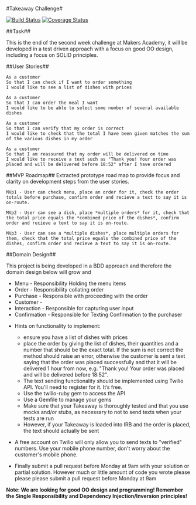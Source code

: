 #Takeaway Challenge#

[![Build Status](https://travis-ci.org/RBGeomaticsRob/takeaway-challenge.svg)](https://travis-ci.org/RBGeomaticsRob/takeaway-challenge)
[![Coverage Status](https://coveralls.io/repos/RBGeomaticsRob/takeaway-challenge/badge.svg)](https://coveralls.io/r/RBGeomaticsRob/takeaway-challenge)

##Task##

This is the end of the second week challenge at Makers Academy, it will be developed in a test driven approach with a focus on good OO design, including a focus on SOLID principles.

##User Stories##
```
As a customer
So that I can check if I want to order something
I would like to see a list of dishes with prices

As a customer
So that I can order the meal I want
I would like to be able to select some number of several available dishes

As a customer
So that I can verify that my order is correct
I would like to check that the total I have been given matches the sum of the various dishes in my order

As a customer
So that I am reassured that my order will be delivered on time
I would like to receive a text such as "Thank you! Your order was placed and will be delivered before 18:52" after I have ordered
```

##MVP Roadmap##
Extracted prototype road map to provide focus and clarity on development steps from the user stories.
```
MVp1 - User can check menu, place an order for it, check the order totals before purchase, confirm order and recieve a text to say it is on-route.

MVp2 - User can see a dish, place *multiple orders* for it, check that the total price equals the *combined price of the dishes*, confirm order and recieve a text to say it is on-route.

MVp3 - User can see a *multiple dishes*, place multiple orders for them, check that the total price equals the combined price of the dishes, confirm order and recieve a text to say it is on-route.
```

##Domain Design##

This project is being developed in a BDD approach and therefore the domain design below will grow and

- Menu - Responsibility Holding the menu items
- Order - Responsibility collating order
- Purchase - Responsible with proceeding with the order
- Customer -
- Interaction - Responsible for capturing user input
- Confirmation - Responsible for Texting Confirmation to the purchaser



* Hints on functionality to implement:
  * ensure you have a list of dishes with prices
  * place the order by giving the list of dishes, their quantities and a number that should be the exact total. If the sum is not correct the method should raise an error, otherwise the customer is sent a text saying that the order was placed successfully and that it will be delivered 1 hour from now, e.g. "Thank you! Your order was placed and will be delivered before 18:52".
  * The text sending functionality should be implemented using Twilio API. You'll need to register for it. It’s free.
  * Use the twilio-ruby gem to access the API
  * Use a Gemfile to manage your gems
  * Make sure that your Takeaway is thoroughly tested and that you use mocks and/or stubs, as necessary to not to send texts when your tests are run
  * However, if your Takeaway is loaded into IRB and the order is placed, the text should actually be sent

* A free account on Twilio will only allow you to send texts to "verified" numbers. Use your mobile phone number, don't worry about the customer's mobile phone.
* Finally submit a pull request before Monday at 9am with your solution or partial solution.  However much or little amount of code you wrote please please please submit a pull request before Monday at 9am


**Note: We are looking for good OO design and programming! Remember the Single Responsibility and Dependency Injection/Inversion principles!**
